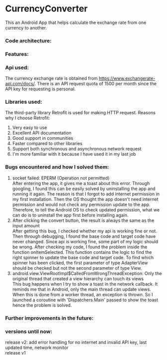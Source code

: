 # CurrencyConverter

This an Android App that helps calculate the exchange rate from one currency to another.

### Code architecture:

### Features:

### Api used:
The currency exchange rate is obtained from https://www.exchangerate-api.com/docs/. There is an API request quota of 1500 per month since the API key for requesting is personal.

### Libraries used:
The third-party library Retrofit is used for making HTTP request. Reasons why I choose Retrofit:
  1. Very easy to use
  2. Excellent API documentation
  3. Good support in communities
  4. Faster compared to other libraries
  5. Support both synchronous and asynchronous network request
  6. I'm more familiar with it because I have used it in my last job

### Bugs encountered and how I solved them:
  1. socket failed: EPERM (Operation not permitted)   
After entering the app, it gives me a toast about this error. Through googling, I found this can be easily solved by uninstalling the app and running it again. The reason is that I forgot to add internet permission in my first installation. Then the OS thought the app doesn't need internet permission and would not check any permission update to the app. Therefore, to tell the Android OS to check updated permission, what we can do is to uninstall the app first before installing again.
  2. After clicking the convert button, the result is always the same as the input amount   
After getting this bug, I checked whether my api is working fine or not. Then through debugging, I found the base code and target code have never changed. Since api is working fine, some part of my logic should be wrong. After checking my code, I found the problem inside the function onItemSelected. This function contains the logic to find the right spinner to update the base code and target code. To find which spinner has been clicked, the first parameter of type AdapterView should be checked but not the second parameter of type View.    
  3. android.view.ViewRootImpl$CalledFromWrongThreadException: Only the original thread that created a view hierarchy can touch its views    
This bug happens when I try to show a toast in the network callback. It reminds me that in Android, only the main thread can update views. When this is done from a worker thread, an exception is thrown. So I launched a coroutine with 'Dispatchers.Main' passed to show the toast hence the problem is solved.
  
### Further improvements in the future:

### versions until now:

  release v2: add error handling for no internet and invalid API key, last updated time, network monitor    
  release v1
